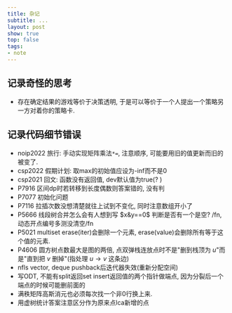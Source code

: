 ```yaml
---
title: 杂记
subtitle: ...
layout: post
show: true
top: false
tags: 
- note
---
```


## 记录奇怪的思考

- 存在确定结果的游戏等价于决策透明, 于是可以等价于一个人提出一个策略另一方对着你的策略卡.

## 记录代码细节错误

- noip2022 旅行: 手动实现矩阵乘法`*=`, 注意顺序, 可能要用旧的值更新而旧的被变了.
- csp2022 假期计划: 取max的初始值应设为-inf而不是0
- csp2021 回文: 函数没有返回值, dev默认值为true(? )
- P7916 区间dp时若转移到长度偶数则答案错的, 没有判
- P7077 初始化问题
- P7116 拉插次数没想清楚就往上试到不变化, 同时注意数组开小了
- P5666 线段树合并怎么会有人想到写 $x&y==0$ 判断是否有一个是空? /fn, 动态开点编号多测没清空/fn
- P5021 multiset erase(iter)会删除一个元素, erase(value)会删除所有等于这个值的元素.
- P4606 圆方树点数最大是图的两倍, 点双弹栈连放点时不是"删到栈顶为 $u$"而是"直到把 $v$ 删掉"(指处理 $u\to v$ 这条边)
- nfls vector, deque pushback后迭代器失效(重新分配空间)
- 写ODT, 不能有split返回set insert返回值的两个指针做端点, 因为分裂后一个端点的时候可能删前面的
- 满秩矩阵高斯消元也必须每次找一个非0行换上来.
- 用虚树统计答案注意区分作为原来点lca新增的点